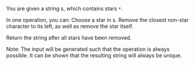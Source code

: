 You are given a string s, which contains stars `*`.

In one operation, you can:
    Choose a star in s.
    Remove the closest non-star character to its left, as well as remove the star itself.

Return the string after all stars have been removed.

Note:
    The input will be generated such that the operation is always possible.
    It can be shown that the resulting string will always be unique.

